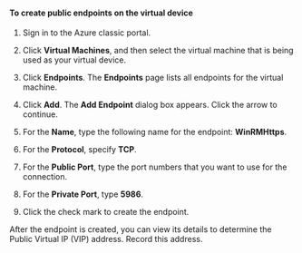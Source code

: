 #### To create public endpoints on the virtual device
1. Sign in to the Azure classic portal.

2. Click **Virtual Machines**, and then select the virtual machine that is being used as your virtual device.

3. Click **Endpoints**. The **Endpoints** page lists all endpoints for the virtual machine.

4. Click **Add**. The **Add Endpoint** dialog box appears. Click the arrow to continue.

5. For the **Name**, type the following name for the endpoint: **WinRMHttps**.

6. For the **Protocol**, specify **TCP**.

7. For the **Public Port**, type the port numbers that you want to use for the connection.

8. For the **Private Port**, type **5986**.

9. Click the check mark to create the endpoint.


After the endpoint is created, you can view its details to determine the Public Virtual IP (VIP) address. Record this address.

